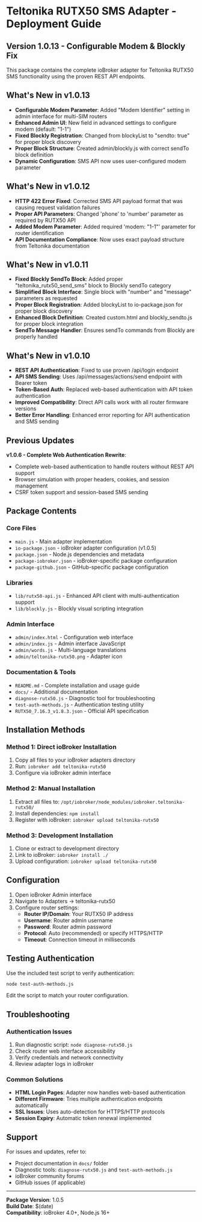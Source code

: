 # Teltonika RUTX50 SMS Adapter - Deployment Guide

## Version 1.0.13 - Configurable Modem & Blockly Fix

This package contains the complete ioBroker adapter for Teltonika RUTX50 SMS functionality using the proven REST API endpoints.

## What's New in v1.0.13

- **Configurable Modem Parameter**: Added "Modem Identifier" setting in admin interface for multi-SIM routers
- **Enhanced Admin UI**: New field in advanced settings to configure modem (default: "1-1")  
- **Fixed Blockly Registration**: Changed from blockyList to "sendto: true" for proper block discovery
- **Proper Block Structure**: Created admin/blockly.js with correct sendTo block definition
- **Dynamic Configuration**: SMS API now uses user-configured modem parameter

## What's New in v1.0.12

- **HTTP 422 Error Fixed**: Corrected SMS API payload format that was causing request validation failures  
- **Proper API Parameters**: Changed 'phone' to 'number' parameter as required by RUTX50 API
- **Added Modem Parameter**: Added required 'modem: "1-1"' parameter for router identification
- **API Documentation Compliance**: Now uses exact payload structure from Teltonika documentation

## What's New in v1.0.11

- **Fixed Blockly SendTo Block**: Added proper "teltonika_rutx50_send_sms" block to Blockly sendTo category
- **Simplified Block Interface**: Single block with "number" and "message" parameters as requested
- **Proper Block Registration**: Added blockyList to io-package.json for proper block discovery
- **Enhanced Block Definition**: Created custom.html and blockly_sendto.js for proper block integration
- **SendTo Message Handler**: Ensures sendTo commands from Blockly are properly handled

## What's New in v1.0.10

- **REST API Authentication**: Fixed to use proven /api/login endpoint
- **API SMS Sending**: Uses /api/messages/actions/send endpoint with Bearer token
- **Token-Based Auth**: Replaced web-based authentication with API token authentication
- **Improved Compatibility**: Direct API calls work with all router firmware versions
- **Better Error Handling**: Enhanced error reporting for API authentication and SMS sending

## Previous Updates

**v1.0.6 - Complete Web Authentication Rewrite**: 
- Complete web-based authentication to handle routers without REST API support
- Browser simulation with proper headers, cookies, and session management
- CSRF token support and session-based SMS sending

## Package Contents

### Core Files
- `main.js` - Main adapter implementation
- `io-package.json` - ioBroker adapter configuration (v1.0.5)
- `package.json` - Node.js dependencies and metadata
- `package-iobroker.json` - ioBroker-specific package configuration
- `package-github.json` - GitHub-specific package configuration

### Libraries
- `lib/rutx50-api.js` - Enhanced API client with multi-authentication support
- `lib/blockly.js` - Blockly visual scripting integration

### Admin Interface
- `admin/index.html` - Configuration web interface
- `admin/index.js` - Admin interface JavaScript
- `admin/words.js` - Multi-language translations
- `admin/teltonika-rutx50.png` - Adapter icon

### Documentation & Tools
- `README.md` - Complete installation and usage guide
- `docs/` - Additional documentation
- `diagnose-rutx50.js` - Diagnostic tool for troubleshooting
- `test-auth-methods.js` - Authentication testing utility
- `RUTX50_7.16.3_v1.8.3.json` - Official API specification

## Installation Methods

### Method 1: Direct ioBroker Installation
1. Copy all files to your ioBroker adapters directory
2. Run: `iobroker add teltonika-rutx50`
3. Configure via ioBroker admin interface

### Method 2: Manual Installation
1. Extract all files to: `/opt/iobroker/node_modules/iobroker.teltonika-rutx50/`
2. Install dependencies: `npm install`
3. Register with ioBroker: `iobroker upload teltonika-rutx50`

### Method 3: Development Installation
1. Clone or extract to development directory
2. Link to ioBroker: `iobroker install ./`
3. Upload configuration: `iobroker upload teltonika-rutx50`

## Configuration

1. Open ioBroker Admin interface
2. Navigate to Adapters → teltonika-rutx50
3. Configure router settings:
   - **Router IP/Domain**: Your RUTX50 IP address
   - **Username**: Router admin username
   - **Password**: Router admin password
   - **Protocol**: Auto (recommended) or specify HTTPS/HTTP
   - **Timeout**: Connection timeout in milliseconds

## Testing Authentication

Use the included test script to verify authentication:

```bash
node test-auth-methods.js
```

Edit the script to match your router configuration.

## Troubleshooting

### Authentication Issues
1. Run diagnostic script: `node diagnose-rutx50.js`
2. Check router web interface accessibility
3. Verify credentials and network connectivity
4. Review adapter logs in ioBroker

### Common Solutions
- **HTML Login Pages**: Adapter now handles web-based authentication
- **Different Firmware**: Tries multiple authentication endpoints automatically
- **SSL Issues**: Uses auto-detection for HTTPS/HTTP protocols
- **Session Expiry**: Automatic token renewal implemented

## Support

For issues and updates, refer to:
- Project documentation in `docs/` folder
- Diagnostic tools: `diagnose-rutx50.js` and `test-auth-methods.js`
- ioBroker community forums
- GitHub issues (if applicable)

---

**Package Version**: 1.0.5  
**Build Date**: $(date)  
**Compatibility**: ioBroker 4.0+, Node.js 16+